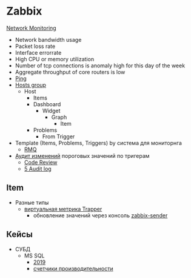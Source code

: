 # Zabbix

[Network Monitoring](https://www.zabbix.com/ru/network_monitoring)

- Network bandwidth usage
- Packet loss rate
- Interface errorrate
- High CPU or memory utilization
- Number of tcp connections is anomaly high for this day of the week
- Aggregate throughput of core routers is low
- [Ping](https://www.zabbix.com/integrations/ping)
- [Hosts group](https://www.zabbix.com/documentation/6.2/en/manual/definitions)
  - Host
    - Items
    - Dashboard  
      - Widget  
        - Graph
          - Item
    - Problems
      - From Trigger
- Template (Items, Problems, Triggers) by система для мониторнга 
  - [RMQ](https://www.zabbix.com/integrations/rabbitmq)
- [Аудит изменений](https://www.youtube.com/watch?v=Uj0c1rN3T5M ) пороговых значений по тригерам
  - [Code Review](https://www.securitylab.ru/blog/company/pt/345360.php)
  - [5 Audit log](https://www.zabbix.com/documentation/6.4/en/manual/web_interface/frontend_sections/reports/audit_log?hl=Audit%2Caudit)

## Item

- Разные типы
  - [виртуальная метрика Trapper](https://www.zabbix.com/documentation/current/en/manual/config/items/itemtypes/trapper)
    - обновление значений через консоль [zabbix-sender](https://sbcode.net/zabbix/zabbix-sender/)

## Кейсы

- СУБД
  - MS SQL
    - [2019](https://dzen.ru/a/YciJa4I4YzUrCC76)
    - [счетчики производительности](https://habr.com/ru/articles/338498/)
